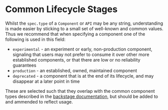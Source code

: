 # Common Lifecycle Stages

Whilst the `spec.type` of a `Component` or `API` may be any string, understanding is made easier by sticking to a small set of well-known and common values. Thus we recommend that when specifying a component one of the following is used in this field:

- `experimental` - an experiment or early, non-production component, signaling that users may not prefer to consume it over other more established components, or that there are low or no reliability guarantees
- `production` - an established, owned, maintained component
- `deprecated` - a component that is at the end of its lifecycle, and may disappear at a later point in time

These are selected such that they overlap with the common component types described in the [backstage documentation](https://backstage.io/docs/features/software-catalog/descriptor-format/#speclifecycle-required), but should be added to and ammended to reflect usage.
